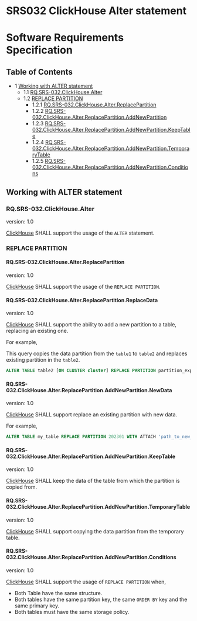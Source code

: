 # SRS032 ClickHouse Alter statement
# Software Requirements Specification

## Table of Contents

* 1 [Working with ALTER statement](#working-with-alter-statement)
  * 1.1 [RQ.SRS-032.ClickHouse.Alter](#rqsrs-032clickhousealter)
  * 1.2 [REPLACE PARTITION](#replace-partition)
    * 1.2.1 [RQ.SRS-032.ClickHouse.Alter.ReplacePartition](#rqsrs-032clickhousealterreplacepartition)
    * 1.2.2 [RQ.SRS-032.ClickHouse.Alter.ReplacePartition.AddNewPartition](#rqsrs-032clickhousealterreplacepartitionaddnewpartition)
    * 1.2.3 [RQ.SRS-032.ClickHouse.Alter.ReplacePartition.AddNewPartition.KeepTable](#rqsrs-032clickhousealterreplacepartitionaddnewpartitionkeeptable)
    * 1.2.4 [RQ.SRS-032.ClickHouse.Alter.ReplacePartition.AddNewPartition.TemporaryTable](#rqsrs-032clickhousealterreplacepartitionaddnewpartitiontemporarytable)
    * 1.2.5 [RQ.SRS-032.ClickHouse.Alter.ReplacePartition.AddNewPartition.Conditions](#rqsrs-032clickhousealterreplacepartitionaddnewpartitionconditions)



## Working with ALTER statement

### RQ.SRS-032.ClickHouse.Alter
version: 1.0

[ClickHouse] SHALL support the usage of the `ALTER` statement.

### REPLACE PARTITION

#### RQ.SRS-032.ClickHouse.Alter.ReplacePartition
version: 1.0

[ClickHouse] SHALL support the usage of the `REPLACE PARTITION`.

#### RQ.SRS-032.ClickHouse.Alter.ReplacePartition.ReplaceData
version: 1.0

[ClickHouse] SHALL support the ability to add a new partition to a table, replacing an existing one.

For example,

This query copies the data partition from the `table1` to `table2` and replaces existing partition in the `table2`.

```sql
ALTER TABLE table2 [ON CLUSTER cluster] REPLACE PARTITION partition_expr FROM table1
```

#### RQ.SRS-032.ClickHouse.Alter.ReplacePartition.AddNewPartition.NewData
version: 1.0

[ClickHouse] SHALL support replace an existing partition with new data.

For example,
```sql
ALTER TABLE my_table REPLACE PARTITION 202301 WITH ATTACH 'path_to_new_data';
```

#### RQ.SRS-032.ClickHouse.Alter.ReplacePartition.AddNewPartition.KeepTable
version: 1.0

[ClickHouse] SHALL keep the data of the table from which the partition is copied from.

#### RQ.SRS-032.ClickHouse.Alter.ReplacePartition.AddNewPartition.TemporaryTable
version: 1.0

[ClickHouse] SHALL support copying the data partition from the temporary table.

#### RQ.SRS-032.ClickHouse.Alter.ReplacePartition.AddNewPartition.Conditions
version: 1.0

[ClickHouse] SHALL support the usage of `REPLACE PARTITION` when,

* Both Table have the same structure.
* Both tables have the same partition key, the same `ORDER BY` key and the same primary key.
* Both tables must have the same storage policy.



[ClickHouse]: https://clickhouse.com
